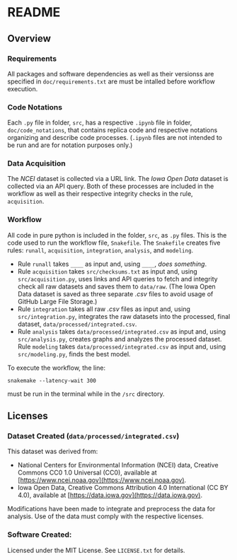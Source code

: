 # README

## Overview

### Requirements
All packages and software dependencies as well as their versionss are specified in `doc/requirements.txt` are must be intalled before workflow execution.

### Code Notations
Each `.py` file in folder, `src`, has a respective `.ipynb` file in folder, `doc/code_notations`, that contains replica code and respective notations organizing and describe code processes. (`.ipynb` files are not intended to be run and are for notation purposes only.)

### Data Acquisition
The *NCEI* dataset is collected via a URL link. The *Iowa Open Data* dataset is collected via an API query. Both of these processes are included in the workflow as well as their respective integrity checks in the rule, `acquisition`.

### Workflow
All code in pure python is included in the folder, `src`, as `.py` files. This is the code used to run the workflow file, `Snakefile`. The `Snakefile` creates five rules: `runall`, `acquisition`, `integration`, `analysis`, and `modeling`.

- Rule `runall` takes `____` as input and, using `____`, *does something*.
- Rule `acquisition` takes `src/checksums.txt` as input and, using `src/acquisition.py`, uses links and API queries to fetch and integrity check all raw datasets and saves them to `data/raw`. (The Iowa Open Data dataset is saved as three separate *.csv* files to avoid usage of GitHub Large File Storage.)
- Rule `integration` takes all raw *.csv* files as input and, using `src/integration.py`, integrates the raw datasets into the processed, final dataset, `data/processed/integrated.csv`.
- Rule `analysis` takes `data/processed/integrated.csv` as input and, using `src/analysis.py`, creates graphs and analyzes the processed dataset. Rule `modeling` takes `data/processed/integrated.csv` as input and, using `src/modeling.py`, finds the best model.

To execute the workflow, the line:

```
snakemake --latency-wait 300
```

must be run in the terminal while in the `/src` directory.

## Licenses

### Dataset Created (`data/processed/integrated.csv`)
This dataset was derived from:

- National Centers for Environmental Information (NCEI) data, Creative Commons CC0 1.0 Universal (CC0), available at [https://www.ncei.noaa.gov](https://www.ncei.noaa.gov).
- Iowa Open Data, Creative Commons Attribution 4.0 International (CC BY 4.0), available at [https://data.iowa.gov](https://data.iowa.gov).

Modifications have been made to integrate and preprocess the data for analysis. Use of the data must comply with the respective licenses.

### Software Created:
Licensed under the MIT License. See `LICENSE.txt` for details.